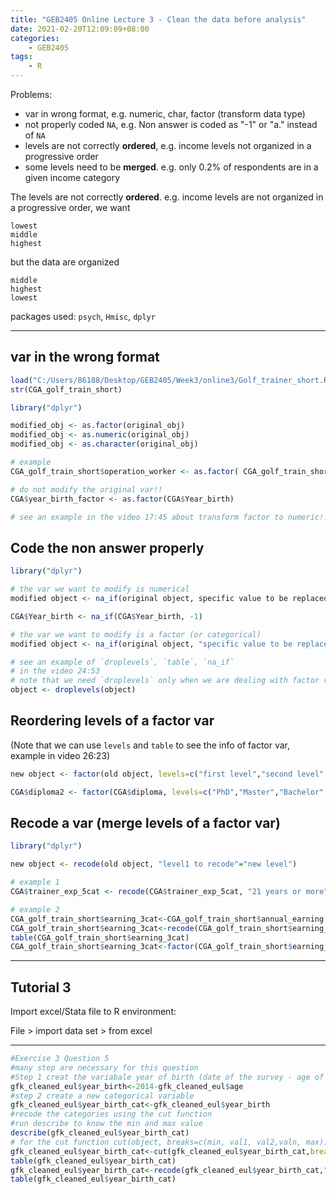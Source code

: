 ```yaml
---
title: "GEB2405 Online Lecture 3 - Clean the data before analysis"
date: 2021-02-20T12:09:09+08:00
categories:
    - GEB2405
tags:
    - R
---
```



Problems: 

* var in wrong format, e.g. numeric, char, factor (transform data type)
* not properly coded `NA`, e.g. Non answer is coded as "-1" or "a." instead of `NA` 
* levels are not correctly **ordered**, e.g. income levels not organized in a progressive order
* some levels need to be **merged**. e.g. only 0.2% of respondents are in a given income category



The levels are not correctly **ordered**. e.g. income levels are not organized in a progressive order, we want

```
lowest
middle
highest
```

but the data are organized 

```
middle
highest
lowest
```



packages used: `psych`, `Hmisc`, `dplyr`

---

## var in the wrong format

```R
load("C:/Users/86188/Desktop/GEB2405/Week3/online3/Golf_trainer_short.RData") # load .RData file
str(CGA_golf_train_short)
```

```R
library("dplyr")

modified_obj <- as.factor(original_obj)
modified_obj <- as.numeric(original_obj)
modified_obj <- as.character(original_obj)
```

```R
# example
CGA_golf_train_short$operation_worker <- as.factor( CGA_golf_train_short$operation_worker )

# do not modify the original var!!
CGA$year_birth_factor <- as.factor(CGA$Year_birth)

# see an example in the video 17:45 about transform factor to numeric!!
```



## Code the non answer properly

```R
library("dplyr")

# the var we want to modify is numerical
modified object <- na_if(original object, specific value to be replaced)

CGA$Year_birth <- na_if(CGA$Year_birth, -1)

# the var we want to modify is a factor (or categorical)
modified object <- na_if(original object, "specific value to be replaced")

# see an example of `droplevels`, `table`, `na_if`
# in the video 24:53
# note that we need `droplevels` only when we are dealing with factor var!!
object <- droplevels(object)
```



## Reordering levels of a factor var

(Note that we can use `levels` and `table` to see the info of factor var, example in video 26:23)

```R
new object <- factor(old object, levels=c("first level","second level","nth level"))

CGA$diploma2 <- factor(CGA$diploma, levels=c("PhD","Master","Bachelor","high-school and below"))
```



## Recode a var (merge levels of a factor var)

```R
library("dplyr")

new object <- recode(old object, "level1 to recode"="new level")

# example 1
CGA$trainer_exp_5cat <- recode(CGA$trainer_exp_5cat, "21 years or more"="11 years or more", "11 to 20 years"="11 years or more")

# example 2
CGA_golf_train_short$earning_3cat<-CGA_golf_train_short$annual_earning
CGA_golf_train_short$earning_3cat<-recode(CGA_golf_train_short$earning_3cat, "20 000 to 30 000"="20 000 or more","30 000 to 50 000"="20 000 or more","up to 50 000"="20 000 or more")
table(CGA_golf_train_short$earning_3cat)
CGA_golf_train_short$earning_3cat<-factor(CGA_golf_train_short$earning_3cat, levels=c("Less than 10 000","10 000 to 20 000","20 000 or more"))
```

---

## Tutorial 3

Import excel/Stata file to R environment:

File > import data set > from excel

---

```R
#Exercise 3 Question 5
#many step are necessary for this question
#Step 1 creat the variabale year of birth (date of the survey - age of respondent at the time of the survey)
gfk_cleaned_eul$year_birth<-2014-gfk_cleaned_eul$age
#step 2 create a new categorical variable
gfk_cleaned_eul$year_birth_cat<-gfk_cleaned_eul$year_birth
#recode the categories using the cut function
#run describe to know the min and max value
describe(gfk_cleaned_eul$year_birth_cat)
# for the cut function cut(object, breaks=c(min, val1, val2,valn, max))
gfk_cleaned_eul$year_birth_cat<-cut(gfk_cleaned_eul$year_birth_cat,breaks = c(1929,1945,1964,1984,1996,1997))
table(gfk_cleaned_eul$year_birth_cat)
gfk_cleaned_eul$year_birth_cat<-recode(gfk_cleaned_eul$year_birth_cat,"(1929,1945]"="Born before 1945","(1945,1964]"="Boomers","(1964,1984]"="GenerationX","(1984,1996]"="Millenium","(1996,1997]"="GenerationZ")
table(gfk_cleaned_eul$year_birth_cat)
```

